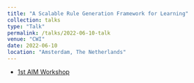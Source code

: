 ```yaml
---
title: "A Scalable Rule Generation Framework for Learning"
collection: talks
type: "Talk"
permalink: /talks/2022-06-10-talk
venue: "CWI"
date: 2022-06-10
location: "Amsterdam, The Netherlands"
---
```


- [1st AIM Workshop](https://aimath.nl/index.php/2022/07/26/aim-workshop-connecting-the-mathematics-clusters/)